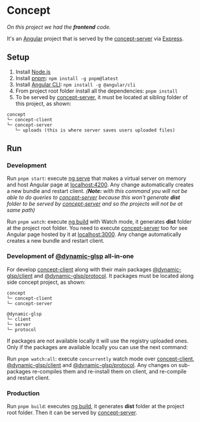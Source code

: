 # Concept

_On this project we had the **frontend** code._

It's an [Angular](https://angular.io/) project that is served by the [concept-server](https://github.com/giuliano-marinelli/concept-server) via [Express](https://expressjs.com).

## Setup

1. Install [Node.js](https://nodejs.org)
2. Install [pnpm](https://pnpm.io): `npm install -g pnpm@latest`
3. Install [Angular CLI](https://angular.io/cli): `npm install -g @angular/cli`
4. From project root folder install all the dependencies: `pnpm install`
5. To be served by [concept-server](https://github.com/giuliano-marinelli/concept-server), it must be located at sibling folder of this project, as shown:

```
concept
└─ concept-client
└─ concept-server
   └─ uploads (this is where server saves users uploaded files)
```

## Run

### Development

Run `pnpm start`: execute [ng serve](https://angular.io/cli/serve) that makes a virtual server on memory and host Angular page at [localhost:4200](http://localhost:4200). Any change automatically creates a new bundle and restart client. _(**Note:** with this command you will not be able to do queries to [concept-server](https://github.com/giuliano-marinelli/concept-server) because this won't generate **dist** folder to be served by [concept-server](https://github.com/giuliano-marinelli/concept-server) and so the projects will not be at same path)_

Run `pnpm watch`: execute [ng build](https://angular.io/cli/build) with Watch mode, it generates **dist** folder at the project root folder. You need to execute [concept-server](https://github.com/giuliano-marinelli/concept-server) too for see Angular page hosted by it at [localhost:3000](http://localhost:3000). Any change automatically creates a new bundle and restart client.

### Development of [@dynamic-glsp](https://www.npmjs.com/settings/dynamic-glsp/packages) all-in-one

For develop [concept-client](https://github.com/giuliano-marinelli/concept-client) along with their main packages [@dynamic-glsp/client](https://www.npmjs.com/package/@dynamic-glsp/client) and [@dynamic-glsp/protocol](https://www.npmjs.com/package/@dynamic-glsp/protocol). It packages must be located along side concept project, as shown:

```
concept
└─ concept-client
└─ concept-server

@dynamic-glsp
└─ client
└─ server
└─ protocol
```

If packages are not available locally it will use the registry uploaded ones.
Only if the packages are available locally you can use the next command:

Run `pnpm watch:all`: execute `concurrently` watch mode over [concept-client](https://github.com/giuliano-marinelli/concept-client), [@dynamic-glsp/client](https://www.npmjs.com/package/@dynamic-glsp/client) and [@dynamic-glsp/protocol](https://www.npmjs.com/package/@dynamic-glsp/protocol). Any changes on sub-packages re-compiles them and re-install them on client, and re-compile and restart client.

### Production

Run `pnpm build`: executes [ng build](https://angular.io/cli/build), it generates **dist** folder at the project root folder. Then it can be served by [concept-server](https://github.com/giuliano-marinelli/concept-server).

